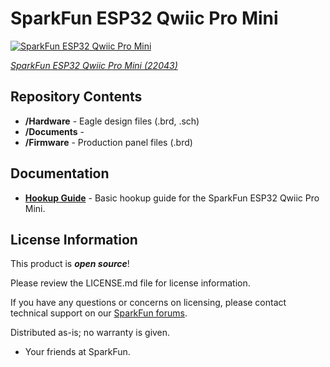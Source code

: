SparkFun ESP32 Qwiic Pro Mini
========================================

[![SparkFun ESP32 Qwiic Pro Mini]()](https://www.sparkfun.com/products/23386)

[*SparkFun ESP32 Qwiic Pro Mini (22043)*](https://www.sparkfun.com/products/23386)

<Basic description of the part.>

Repository Contents
-------------------

* **/Hardware** - Eagle design files (.brd, .sch)
* **/Documents** - 
* **/Firmware** - Production panel files (.brd)

Documentation
--------------
* **[Hookup Guide](http://docs.sparkfun.com/SparkFun_ESP32_Qwiic_Pro_Mini)** - Basic hookup guide for the SparkFun ESP32 Qwiic Pro Mini.


License Information
-------------------

This product is _**open source**_! 

Please review the LICENSE.md file for license information. 

If you have any questions or concerns on licensing, please contact technical support on our [SparkFun forums](https://forum.sparkfun.com/viewforum.php?f=152).

Distributed as-is; no warranty is given.

- Your friends at SparkFun.

_<COLLABORATION CREDIT>_
